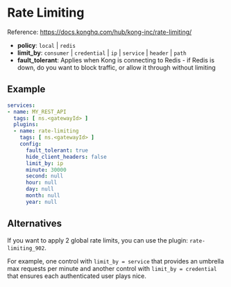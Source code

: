 # Rate Limiting

Reference: <https://docs.konghq.com/hub/kong-inc/rate-limiting/>

- **policy**: `local` | `redis`
- **limit_by**: `consumer` | `credential` | `ip` | `service` | `header` | `path`
- **fault_tolerant**: Applies when Kong is connecting to Redis - if Redis is
  down, do you want to block traffic, or allow it through without limiting

## Example

```yaml
services:
- name: MY_REST_API
  tags: [ ns.<gatewayId> ]
  plugins:
  - name: rate-limiting
    tags: [ ns.<gatewayId> ]
    config:
      fault_tolerant: true
      hide_client_headers: false
      limit_by: ip
      minute: 30000
      second: null
      hour: null
      day: null
      month: null
      year: null
```

## Alternatives

If you want to apply 2 global rate limits, you can use the plugin:
`rate-limiting_902`.

For example, one control with `limit_by = service` that provides an umbrella max
requests per minute and another control with `limit_by = credential` that
ensures each authenticated user plays nice.
